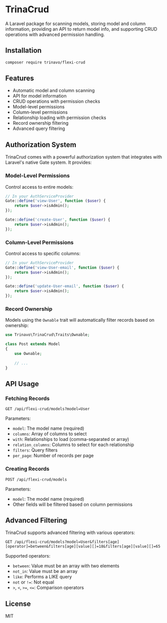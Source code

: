 # TrinaCrud

A Laravel package for scanning models, storing model and column information, providing an API to return model info, and supporting CRUD operations with advanced permission handling.

## Installation

```bash
composer require trinavo/flexi-crud
```

## Features

- Automatic model and column scanning
- API for model information
- CRUD operations with permission checks
- Model-level permissions
- Column-level permissions
- Relationship loading with permission checks
- Record ownership filtering
- Advanced query filtering

## Authorization System

TrinaCrud comes with a powerful authorization system that integrates with Laravel's native Gate system. It provides:

### Model-Level Permissions

Control access to entire models:

```php
// In your AuthServiceProvider
Gate::define('view-User', function ($user) {
    return $user->isAdmin();
});

Gate::define('create-User', function ($user) {
    return $user->isAdmin();
});
```

### Column-Level Permissions

Control access to specific columns:

```php
// In your AuthServiceProvider
Gate::define('view-User-email', function ($user) {
    return $user->isAdmin();
});

Gate::define('update-User-email', function ($user) {
    return $user->isAdmin();
});
```

### Record Ownership

Models using the `Ownable` trait will automatically filter records based on ownership:

```php
use Trinavo\TrinaCrud\Traits\Ownable;

class Post extends Model
{
    use Ownable;
    
    // ...
}
```

## API Usage

### Fetching Records

```
GET /api/flexi-crud/models?model=User
```

Parameters:

- `model`: The model name (required)
- `columns`: Array of columns to select
- `with`: Relationships to load (comma-separated or array)
- `relation_columns`: Columns to select for each relationship
- `filters`: Query filters
- `per_page`: Number of records per page

### Creating Records

```
POST /api/flexi-crud/models
```

Parameters:

- `model`: The model name (required)
- Other fields will be filtered based on column permissions

## Advanced Filtering

TrinaCrud supports advanced filtering with various operators:

```
GET /api/flexi-crud/models?model=User&filters[age][operator]=between&filters[age][value][]=18&filters[age][value][]=65
```

Supported operators:

- `between`: Value must be an array with two elements
- `not_in`: Value must be an array
- `like`: Performs a LIKE query
- `not` or `!=`: Not equal
- `>`, `<`, `>=`, `<=`: Comparison operators

## License

MIT
